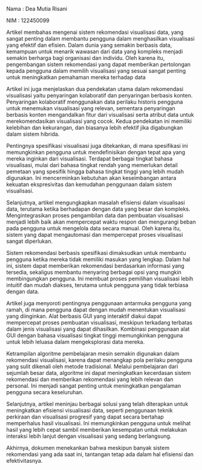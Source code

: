 Nama : Dea Mutia Risani 

NIM : 122450099

Artikel membahas mengenai sistem rekomendasi visualisasi data, yang sangat penting dalam membantu pengguna dalam menghasilkan visualisasi yang efektif dan efisien. Dalam dunia yang semakin berbasis data, kemampuan untuk menarik wawasan dari data yang kompleks menjadi semakin berharga bagi organisasi dan individu. Oleh karena itu, pengembangan sistem rekomendasi yang dapat memberikan pertolongan kepada pengguna dalam memilih visualisasi yang sesuai sangat penting untuk meningkatkan pemahaman mereka terhadap data

Artikel ini juga menjelaskan dua pendekatan utama dalam rekomendasi visualisasi yaitu penyaringan kolaboratif dan penyaringan berbasis konten. Penyaringan kolaboratif menggunakan data perilaku historis pengguna untuk menemukan visualisasi yang relevan, sementara penyaringan berbasis konten mengandalkan fitur dari visualisasi serta atribut data untuk merekomendasikan visualisasi yang cocok. Kedua pendekatan ini memiliki kelebihan dan kekurangan, dan biasanya lebih efektif jika digabungkan dalam sistem hibrida.

Pentingnya spesifikasi visualisasi juga ditekankan, di mana spesifikasi ini memungkinkan pengguna untuk mendefinisikan dengan tepat apa yang mereka inginkan dari visualisasi. Terdapat berbagai tingkat bahasa visualisasi, mulai dari bahasa tingkat rendah yang memerlukan detail pemetaan yang spesifik hingga bahasa tingkat tinggi yang lebih mudah digunakan. Ini mencerminkan kebutuhan akan keseimbangan antara kekuatan ekspresivitas dan kemudahan penggunaan dalam sistem visualisasi.

Selanjutnya, artikel mengungkapkan masalah efisiensi dalam visualisasi data, terutama ketika berhadapan dengan data yang besar dan kompleks. Mengintegrasikan proses pengambilan data dan pembuatan visualisasi menjadi lebih baik akan mempercepat waktu respon dan mengurangi beban pada pengguna untuk mengelola data secara manual. Oleh karena itu, sistem yang dapat mengautomasi dan mempercepat proses visualisasi sangat diperlukan.

Sistem rekomendasi berbasis spesifikasi dimaksudkan untuk membantu pengguna ketika mereka tidak memiliki masukan yang lengkap. Dalam hal ini, sistem dapat memberikan rekomendasi berdasarkan informasi yang tersedia, sekaligus membantu menyaring berbagai opsi yang mungkin membingungkan pengguna. Ini membuat proses pemilihan visualisasi lebih intuitif dan mudah diakses, terutama untuk pengguna yang tidak terbiasa dengan data.

Artikel juga menyoroti pentingnya penggunaan antarmuka pengguna yang ramah, di mana pengguna dapat dengan mudah menentukan visualisasi yang diinginkan. Alat berbasis GUI yang interaktif diakui dapat mempercepat proses pembuatan visualisasi, meskipun terkadang terbatas dalam jenis visualisasi yang dapat dihasilkan. Kombinasi penggunaan alat GUI dengan bahasa visualisasi tingkat tinggi memungkinkan pengguna untuk lebih leluasa dalam mengeksplorasi data mereka.

Ketrampilan algoritme pembelajaran mesin semakin digunakan dalam rekomendasi visualisasi, karena dapat menangkap pola perilaku pengguna yang sulit dikenali oleh metode tradisional. Melalui pembelajaran dari sejumlah besar data, algoritme ini dapat meningkatkan kecerdasan sistem rekomendasi dan memberikan rekomendasi yang lebih relevan dan personal. Ini menjadi sangat penting untuk meningkatkan pengalaman pengguna secara keseluruhan.

Selanjutnya, artikel meninjau berbagai solusi yang telah diterapkan untuk meningkatkan efisiensi visualisasi data, seperti penggunaan teknik perkiraan dan visualisasi progresif yang dapat secara bertahap memperhalus hasil visualisasi. Ini memungkinkan pengguna untuk melihat hasil yang lebih cepat sambil memberikan kesempatan untuk melakukan interaksi lebih lanjut dengan visualisasi yang sedang berlangsung.

Akhirnya, dokumen menekankan bahwa meskipun banyak sistem rekomendasi yang ada saat ini, tantangan tetap ada dalam hal efisiensi dan efektivitasnya.

